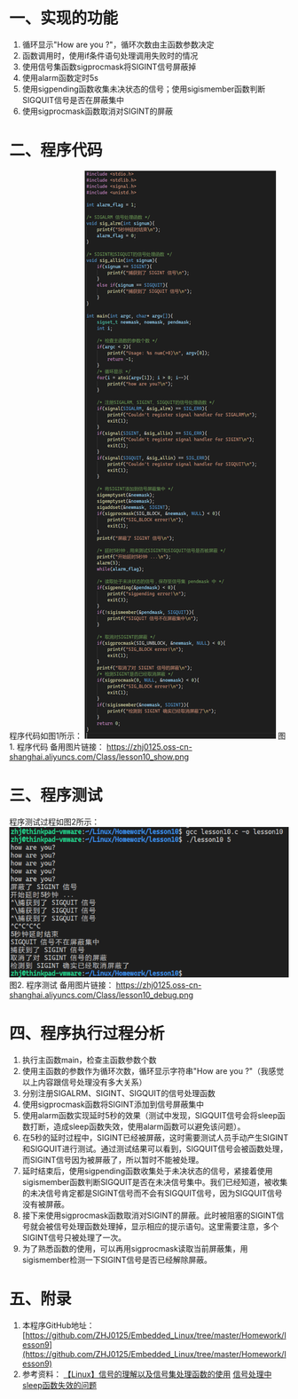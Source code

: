 # 一、实现的功能
1. 循环显示"How are you ?"，循环次数由主函数参数决定
2. 函数调用时，使用if条件语句处理调用失败时的情况
3. 使用信号集函数sigprocmask将SIGINT信号屏蔽掉
4. 使用alarm函数定时5s
5. 使用sigpending函数收集未决状态的信号；使用sigismember函数判断SIGQUIT信号是否在屏蔽集中
6. 使用sigprocmask函数取消对SIGINT的屏蔽

# 二、程序代码
程序代码如图1所示：
![程序代码](https://github.com/ZHJ0125/Embedded_Linux/blob/master/Image/Homework/lessson10/lesson10_show.png)
图1. 程序代码    备用图片链接： https://zhj0125.oss-cn-shanghai.aliyuncs.com/Class/lesson10_show.png

# 三、程序测试
程序测试过程如图2所示：
![程序测试](https://github.com/ZHJ0125/Embedded_Linux/blob/master/Image/Homework/lessson10/lesson10_debug.png)
图2. 程序测试    备用图片链接： https://zhj0125.oss-cn-shanghai.aliyuncs.com/Class/lesson10_debug.png

# 四、程序执行过程分析
1. 执行主函数main，检查主函数参数个数
2. 使用主函数的参数作为循环次数，循环显示字符串"How are you ?"（我感觉以上内容跟信号处理没有多大关系）
3. 分别注册SIGALRM、SIGINT、SIGQUIT的信号处理函数
4. 使用sigprocmask函数将SIGINT添加到信号屏蔽集中
5. 使用alarm函数实现延时5秒的效果（测试中发现，SIGQUIT信号会将sleep函数打断，造成sleep函数失效，使用alarm函数可以避免该问题）。
6. 在5秒的延时过程中，SIGINT已经被屏蔽，这时需要测试人员手动产生SIGINT和SIGQUIT进行测试。通过测试结果可以看到，SIGQUIT信号会被函数处理，而SIGINT信号因为被屏蔽了，所以暂时不能被处理。
7. 延时结束后，使用sigpending函数收集处于未决状态的信号，紧接着使用sigismember函数判断SIGQUIT是否在未决信号集中。我们已经知道，被收集的未决信号肯定都是SIGINT信号而不会有SIGQUIT信号，因为SIGQUIT信号没有被屏蔽。
8. 接下来使用sigprocmask函数取消对SIGINT的屏蔽。此时被阻塞的SIGINT信号就会被信号处理函数处理掉，显示相应的提示语句。这里需要注意，多个SIGINT信号只被处理了一次。
9. 为了熟悉函数的使用，可以再用sigprocmask读取当前屏蔽集，用sigismember检测一下SIGINT信号是否已经解除屏蔽。

# 五、附录
1. 本程序GitHub地址： [https://github.com/ZHJ0125/Embedded_Linux/tree/master/Homework/lesson9](https://github.com/ZHJ0125/Embedded_Linux/tree/master/Homework/lesson9)
2. 参考资料：
[【Linux】信号的理解以及信号集处理函数的使用](https://blog.csdn.net/a1414345/article/details/71663379)
[信号处理中sleep函数失效的问题](https://bbs.csdn.net/topics/350214240)